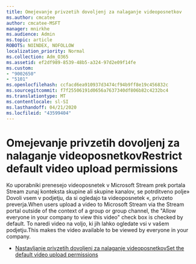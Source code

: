 ```yaml
---
title: Omejevanje privzetih dovoljenj za nalaganje videoposnetkov
ms.author: cmcatee
author: cmcatee-MSFT
manager: mnirkhe
ms.audience: Admin
ms.topic: article
ROBOTS: NOINDEX, NOFOLLOW
localization_priority: Normal
ms.collection: Adm_O365
ms.assetid: ef2df989-8539-48b5-a324-97d2e09f14fe
ms.custom:
- "9002650"
- "5101"
ms.openlocfilehash: ccfacd6ea910937d3474cf94b9ff8e19c456832c
ms.sourcegitcommit: f7f25506191d0656a7637340df806b82c4232bc4
ms.translationtype: MT
ms.contentlocale: sl-SI
ms.lasthandoff: 04/21/2020
ms.locfileid: "43599404"
---
```

# <a name="restrict-default-video-upload-permissions"></a><span data-ttu-id="a7bdf-102">Omejevanje privzetih dovoljenj za nalaganje videoposnetkov</span><span class="sxs-lookup"><span data-stu-id="a7bdf-102">Restrict default video upload permissions</span></span>

<span data-ttu-id="a7bdf-103">Ko uporabniki prenesejo videoposnetek v Microsoft Stream prek portala Stream zunaj konteksta skupine ali skupine kanalov, se potrditveno polje» Dovoli vsem v podjetju, da si ogledajo ta videoposnetek «, privzeto preverja.</span><span class="sxs-lookup"><span data-stu-id="a7bdf-103">When users upload a video to Microsoft Stream via the Stream portal outside of the context of a group or group channel, the "Allow everyone in your company to view this video" check box is checked by default.</span></span> <span data-ttu-id="a7bdf-104">To naredi video na voljo, ki jih lahko ogledate vsi v vašem podjetju.</span><span class="sxs-lookup"><span data-stu-id="a7bdf-104">This makes the video available to be viewed by everyone in your company.</span></span>

- [<span data-ttu-id="a7bdf-105">Nastavljanje privzetih dovoljenj za nalaganje videoposnetkov</span><span class="sxs-lookup"><span data-stu-id="a7bdf-105">Set the default video upload permissions</span></span>](https://docs.microsoft.com/stream/default-video-permissions)
